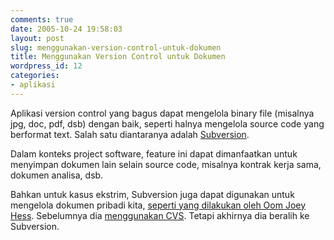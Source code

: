 ```yaml
---
comments: true
date: 2005-10-24 19:58:03
layout: post
slug: menggunakan-version-control-untuk-dokumen
title: Menggunakan Version Control untuk Dokumen
wordpress_id: 12
categories:
- aplikasi
---
```


Aplikasi version control yang bagus dapat mengelola binary file (misalnya jpg, doc, pdf, dsb) dengan baik, seperti halnya mengelola source code yang berformat text. Salah satu diantaranya adalah [Subversion](http://subversion.tigris.org). 

Dalam konteks project software, feature ini dapat dimanfaatkan untuk menyimpan dokumen lain selain source code, misalnya kontrak kerja sama, dokumen analisa, dsb. 

Bahkan untuk kasus ekstrim, Subversion juga dapat digunakan untuk mengelola dokumen pribadi kita, [seperti yang dilakukan oleh Oom Joey Hess](http://www.onlamp.com/pub/a/onlamp/2005/01/06/svn_homedir.html). Sebelumnya dia [menggunakan CVS](http://kitenet.net/~joey/cvshome.html). Tetapi akhirnya dia beralih ke Subversion. 


